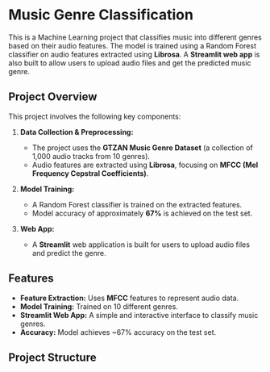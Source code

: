 # Music Genre Classification

This is a Machine Learning project that classifies music into different genres based on their audio features. The model is trained using a Random Forest classifier on audio features extracted using **Librosa**. A **Streamlit web app** is also built to allow users to upload audio files and get the predicted music genre.

## Project Overview

This project involves the following key components:

1. **Data Collection & Preprocessing:**
   - The project uses the **GTZAN Music Genre Dataset** (a collection of 1,000 audio tracks from 10 genres).
   - Audio features are extracted using **Librosa**, focusing on **MFCC (Mel Frequency Cepstral Coefficients)**.

2. **Model Training:**
   - A Random Forest classifier is trained on the extracted features.
   - Model accuracy of approximately **67%** is achieved on the test set.

3. **Web App:**
   - A **Streamlit** web application is built for users to upload audio files and predict the genre.

## Features

- **Feature Extraction:** Uses **MFCC** features to represent audio data.
- **Model Training:** Trained on 10 different genres.
- **Streamlit Web App:** A simple and interactive interface to classify music genres.
- **Accuracy:** Model achieves ~67% accuracy on the test set.

## Project Structure

